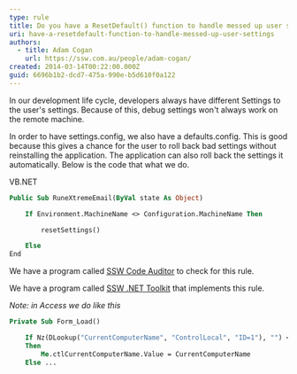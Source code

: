 ```yaml
---
type: rule
title: Do you have a ResetDefault() function to handle messed up user settings?
uri: have-a-resetdefault-function-to-handle-messed-up-user-settings
authors:
  - title: Adam Cogan
    url: https://ssw.com.au/people/adam-cogan/
created: 2014-03-14T00:22:00.000Z
guid: 6696b1b2-dcd7-475a-990e-b5d610f0a122
---
```

In our development life cycle, developers always have different Settings to the user's settings. Because of this, debug settings won't always work on the remote machine.
 
In order to have settings.config, we also have a defaults.config. This is good because this gives a chance for the user to roll back bad settings without reinstalling the application. The application can also roll back the settings it automatically. Below is the code that what we do.
 
VB.NET

```vb
Public Sub RuneXtremeEmail(ByVal state As Object)

    If Environment.MachineName <> Configuration.MachineName Then

        resetSettings()

    Else
End 
```

We have a program called [SSW Code Auditor](https://ssw.com.au/ssw/CodeAuditor/) to check for this rule.

We have a program called [SSW .NET Toolkit](https://ssw.com.au/ssw/NETToolkit/) that implements this rule.

*Note: in Access we do like this*

```vb
Private Sub Form_Load()

    If Nz(DLookup("CurrentComputerName", "ControlLocal", "ID=1"), "") <> CurrentComputerName 
    Then
        Me.ctlCurrentComputerName.Value = CurrentComputerName
    Else ...
```
<!--endintro-->
